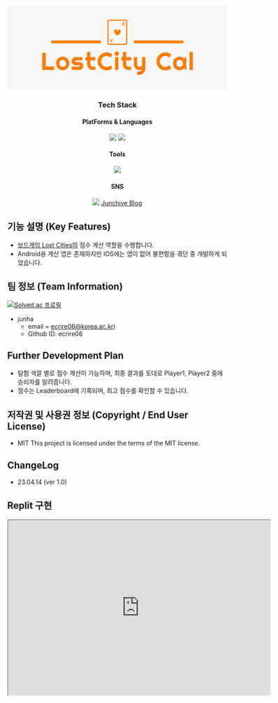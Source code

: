 ![logo](/lostcity_cal_logo.png)

<div align="center">
  <h3>Tech Stack</h3>
  <h4>PlatForms & Languages</h4>
	<img src="https://img.shields.io/badge/Python-3776AB?style=flat&logo=Python&logoColor=white" />
	<img src="https://img.shields.io/badge/Tkinter-3776AB?style=flat&logoColor=white" />
  <h4>Tools</h4>
  <img src="https://img.shields.io/badge/Replit-F26207?style=flat&logo=Replit&logoColor=white" />
  <h4>SNS</h4>
  <img src="https://img.shields.io/badge/Blog-FF8800?style=flat&logo=Blogger&logoColor=white" href="https://junchive.kr"/>
  <a href="https://junchive.kr/2023-04-15-Lost-Cities-Calculator/">Junchive Blog</a>
</div>


## 기능 설명 (Key Features)
- [보드게임 Lost Cities의](https://boardgamegeek.com/boardgame/50/lost-cities) 점수 계산 역할을 수행합니다.
- Android용 계산 앱은 존재하지만 IOS에는 앱이 없어 불편함을 겪던 중 개발하게 되었습니다.

## 팀 정보 (Team Information)
[![Solved.ac
프로필](http://mazassumnida.wtf/api/v2/generate_badge?boj=ecrire06)](https://solved.ac/ecrire06y)
- junha
    - email = [ecrire06@korea.ac.kr](mailto:ecrire06@korea.ac.kr))
    - Github ID: ecrire06


## Further Development Plan
- 탐험 색깔 별로 점수 계산이 가능하며, 최종 결과를 토대로 Player1, Player2 중에 승리자를 알려줍니다.
- 점수는 Leaderboard에 기록되며, 최고 점수를 확인할 수 있습니다.

## 저작권 및 사용권 정보 (Copyright  / End User License)
- MIT
This project is licensed under the terms of the MIT license.

## ChangeLog
- 23.04.14 (ver 1.0)

## Replit 구현
<iframe src="https://replit.com/@ecrire06/Lost-City-Calculator" width="600" height="400" />

